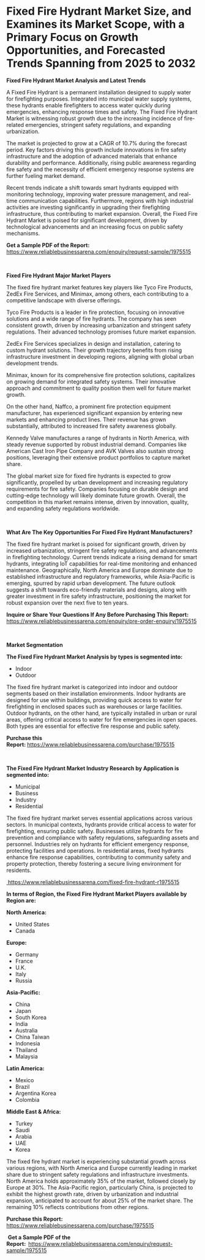 <p><h1>Fixed Fire Hydrant Market Size, and Examines its Market Scope, with a Primary Focus on Growth Opportunities, and Forecasted Trends Spanning from 2025 to 2032</h1></p><p><strong>Fixed Fire Hydrant Market Analysis and Latest Trends</strong></p>
<p><p>A Fixed Fire Hydrant is a permanent installation designed to supply water for firefighting purposes. Integrated into municipal water supply systems, these hydrants enable firefighters to access water quickly during emergencies, enhancing response times and safety. The Fixed Fire Hydrant Market is witnessing robust growth due to the increasing incidence of fire-related emergencies, stringent safety regulations, and expanding urbanization.</p><p>The market is projected to grow at a CAGR of 10.7% during the forecast period. Key factors driving this growth include innovations in fire safety infrastructure and the adoption of advanced materials that enhance durability and performance. Additionally, rising public awareness regarding fire safety and the necessity of efficient emergency response systems are further fueling market demand.</p><p>Recent trends indicate a shift towards smart hydrants equipped with monitoring technology, improving water pressure management, and real-time communication capabilities. Furthermore, regions with high industrial activities are investing significantly in upgrading their firefighting infrastructure, thus contributing to market expansion. Overall, the Fixed Fire Hydrant Market is poised for significant development, driven by technological advancements and an increasing focus on public safety mechanisms.</p></p>
<p><strong>Get a Sample PDF of the Report:&nbsp;</strong> <a href="https://www.reliablebusinessarena.com/enquiry/request-sample/1975515?utm_campaign=3098&utm_medium=2&utm_source=Github&utm_content=ia&utm_term=12042025&utm_id=fixed-fire-hydrant">https://www.reliablebusinessarena.com/enquiry/request-sample/1975515</a></p>
<p>&nbsp;</p>
<p><strong>Fixed Fire Hydrant Major Market Players</strong></p>
<p><p>The fixed fire hydrant market features key players like Tyco Fire Products, ZedEx Fire Services, and Minimax, among others, each contributing to a competitive landscape with diverse offerings.</p><p>Tyco Fire Products is a leader in fire protection, focusing on innovative solutions and a wide range of fire hydrants. The company has seen consistent growth, driven by increasing urbanization and stringent safety regulations. Their advanced technology promises future market expansion.</p><p>ZedEx Fire Services specializes in design and installation, catering to custom hydrant solutions. Their growth trajectory benefits from rising infrastructure investment in developing regions, aligning with global urban development trends.</p><p>Minimax, known for its comprehensive fire protection solutions, capitalizes on growing demand for integrated safety systems. Their innovative approach and commitment to quality position them well for future market growth.</p><p>On the other hand, Naffco, a prominent fire protection equipment manufacturer, has experienced significant expansion by entering new markets and enhancing product lines. Their revenue has grown substantially, attributed to increased fire safety awareness globally.</p><p>Kennedy Valve manufactures a range of hydrants in North America, with steady revenue supported by robust industrial demand. Companies like American Cast Iron Pipe Company and AVK Valves also sustain strong positions, leveraging their extensive product portfolios to capture market share.</p><p>The global market size for fixed fire hydrants is expected to grow significantly, propelled by urban development and increasing regulatory requirements for fire safety. Companies focusing on durable design and cutting-edge technology will likely dominate future growth. Overall, the competition in this market remains intense, driven by innovation, quality, and expanding safety regulations worldwide.</p></p>
<p>&nbsp;</p>
<p><strong>What Are The Key Opportunities For Fixed Fire Hydrant Manufacturers?</strong></p>
<p><p>The fixed fire hydrant market is poised for significant growth, driven by increased urbanization, stringent fire safety regulations, and advancements in firefighting technology. Current trends indicate a rising demand for smart hydrants, integrating IoT capabilities for real-time monitoring and enhanced maintenance. Geographically, North America and Europe dominate due to established infrastructure and regulatory frameworks, while Asia-Pacific is emerging, spurred by rapid urban development. The future outlook suggests a shift towards eco-friendly materials and designs, along with greater investment in fire safety infrastructure, positioning the market for robust expansion over the next five to ten years.</p></p>
<p><strong>Inquire or Share Your Questions If Any Before Purchasing This Report:</strong> <a href="https://www.reliablebusinessarena.com/enquiry/pre-order-enquiry/1975515?utm_campaign=3098&utm_medium=2&utm_source=Github&utm_content=ia&utm_term=12042025&utm_id=fixed-fire-hydrant">https://www.reliablebusinessarena.com/enquiry/pre-order-enquiry/1975515</a></p>
<p>&nbsp;</p>
<p><strong>Market Segmentation</strong></p>
<p><strong>The Fixed Fire Hydrant Market Analysis by types is segmented into:</strong></p>
<p><ul><li>Indoor</li><li>Outdoor</li></ul></p>
<p><p>The fixed fire hydrant market is categorized into indoor and outdoor segments based on their installation environments. Indoor hydrants are designed for use within buildings, providing quick access to water for firefighting in enclosed spaces such as warehouses or large facilities. Outdoor hydrants, on the other hand, are typically installed in urban or rural areas, offering critical access to water for fire emergencies in open spaces. Both types are essential for effective fire response and public safety.</p></p>
<p><strong>Purchase this Report:&nbsp;</strong><a href="https://www.reliablebusinessarena.com/purchase/1975515?utm_campaign=3098&utm_medium=2&utm_source=Github&utm_content=ia&utm_term=12042025&utm_id=fixed-fire-hydrant">https://www.reliablebusinessarena.com/purchase/1975515</a></p>
<p>&nbsp;</p>
<p><strong>The Fixed Fire Hydrant Market Industry Research by Application is segmented into:</strong></p>
<p><ul><li>Municipal</li><li>Business</li><li>Industry</li><li>Residential</li></ul></p>
<p><p>The fixed fire hydrant market serves essential applications across various sectors. In municipal contexts, hydrants provide critical access to water for firefighting, ensuring public safety. Businesses utilize hydrants for fire prevention and compliance with safety regulations, safeguarding assets and personnel. Industries rely on hydrants for efficient emergency response, protecting facilities and operations. In residential areas, fixed hydrants enhance fire response capabilities, contributing to community safety and property protection, thereby fostering a secure living environment for residents.</p></p>
<p><a href="https://www.reliablebusinessarena.com/fixed-fire-hydrant-r1975515?utm_campaign=3098&utm_medium=2&utm_source=Github&utm_content=ia&utm_term=12042025&utm_id=fixed-fire-hydrant">&nbsp;https://www.reliablebusinessarena.com/fixed-fire-hydrant-r1975515</a></p>
<p><strong>In terms of Region, the Fixed Fire Hydrant Market Players available by Region are:</strong></p>
<p>
    <p> <strong> North America: </strong>
        <ul>
            <li>United States</li>
            <li>Canada</li>
        </ul>
        </p> 
    <p> <strong> Europe: </strong>
        <ul>
            <li>Germany</li>
            <li>France</li>
            <li>U.K.</li>
            <li>Italy</li>
            <li>Russia</li>
        </ul>
        </p> 
    <p> <strong> Asia-Pacific: </strong>
        <ul>
            <li>China</li>
            <li>Japan</li>
            <li>South Korea</li>
            <li>India</li>
            <li>Australia</li>
            <li>China Taiwan</li>
            <li>Indonesia</li>
            <li>Thailand</li>
            <li>Malaysia</li>
        </ul>
        </p> 
    <p> <strong> Latin America: </strong>
        <ul>
            <li>Mexico</li>
            <li>Brazil</li>
            <li>Argentina Korea</li>
            <li>Colombia</li>
        </ul>
        </p> 
    <p> <strong> Middle East & Africa: </strong>
        <ul>
            <li>Turkey</li>
            <li>Saudi</li>
            <li>Arabia</li>
            <li>UAE</li>
            <li>Korea</li>
        </ul>
    </p>
    </p>
<p><p>The fixed fire hydrant market is experiencing substantial growth across various regions, with North America and Europe currently leading in market share due to stringent safety regulations and infrastructure investments. North America holds approximately 35% of the market, followed closely by Europe at 30%. The Asia-Pacific region, particularly China, is projected to exhibit the highest growth rate, driven by urbanization and industrial expansion, anticipated to account for about 25% of the market share. The remaining 10% reflects contributions from other regions.</p></p>
<p><strong>Purchase this Report: </strong><a href="https://www.reliablebusinessarena.com/purchase/1975515?utm_campaign=3098&utm_medium=2&utm_source=Github&utm_content=ia&utm_term=12042025&utm_id=fixed-fire-hydrant">https://www.reliablebusinessarena.com/purchase/1975515</a></p>
<p>&nbsp;<strong>Get a Sample PDF of the Report:&nbsp;&nbsp;</strong><a href="https://www.reliablebusinessarena.com/enquiry/request-sample/1975515?utm_campaign=3098&utm_medium=2&utm_source=Github&utm_content=ia&utm_term=12042025&utm_id=fixed-fire-hydrant">https://www.reliablebusinessarena.com/enquiry/request-sample/1975515</a></p>
<p><strong></strong></p>
<p><p></p><p></p><p></p></p>